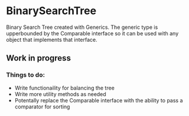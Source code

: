 # BinarySearchTree
Binary Search Tree created with Generics. The generic type is upperbounded by the Comparable interface so it can be used with any <br />
object that implements that interface. 

## Work in progress

### Things to do:
- Write functionaility for balancing the tree
- Write more utility methods as needed
- Potentally replace the Comparable interface with the ability to pass a comparator for sorting

